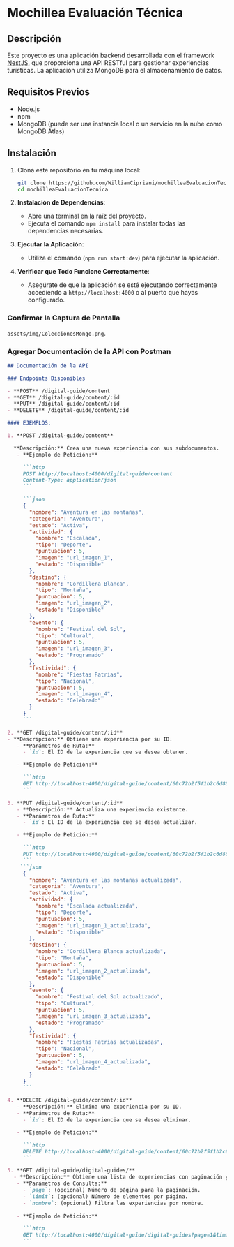 # Mochillea Evaluación Técnica

## Descripción

Este proyecto es una aplicación backend desarrollada con el framework [NestJS](https://nestjs.com/), que proporciona una API RESTful para gestionar experiencias turísticas. La aplicación utiliza MongoDB para el almacenamiento de datos.

## Requisitos Previos

- Node.js
- npm 
- MongoDB (puede ser una instancia local o un servicio en la nube como MongoDB Atlas)

## Instalación

1. Clona este repositorio en tu máquina local:
   ```bash
   git clone https://github.com/WilliamCipriani/mochilleaEvaluacionTecnica.git
   cd mochilleaEvaluacionTecnica

2. **Instalación de Dependencias**:
   - Abre una terminal en la raíz del proyecto.
   - Ejecuta el comando `npm install` para instalar todas las dependencias necesarias.

3. **Ejecutar la Aplicación**:
   - Utiliza el comando (`npm run start:dev`) para ejecutar la aplicación.

4. **Verificar que Todo Funcione Correctamente**:
   - Asegúrate de que la aplicación se esté ejecutando correctamente accediendo a `http://localhost:4000` o al puerto que hayas configurado.

### Confirmar la Captura de Pantalla

`assets/img/ColeccionesMongo.png`.

### Agregar Documentación de la API con Postman

```markdown
## Documentación de la API

### Endpoints Disponibles

- **POST** /digital-guide/content
- **GET** /digital-guide/content/:id
- **PUT** /digital-guide/content/:id
- **DELETE** /digital-guide/content/:id

#### EJEMPLOS:

1. **POST /digital-guide/content**

  **Descripción:** Crea una nueva experiencia con sus subdocumentos.
   - **Ejemplo de Petición:**

     ```http
     POST http://localhost:4000/digital-guide/content
     Content-Type: application/json
     ```

     ```json
     {
       "nombre": "Aventura en las montañas",
       "categoria": "Aventura",
       "estado": "Activa",
       "actividad": {
         "nombre": "Escalada",
         "tipo": "Deporte",
         "puntuacion": 5,
         "imagen": "url_imagen_1",
         "estado": "Disponible"
       },
       "destino": {
         "nombre": "Cordillera Blanca",
         "tipo": "Montaña",
         "puntuacion": 5,
         "imagen": "url_imagen_2",
         "estado": "Disponible"
       },
       "evento": {
         "nombre": "Festival del Sol",
         "tipo": "Cultural",
         "puntuacion": 5,
         "imagen": "url_imagen_3",
         "estado": "Programado"
       },
       "festividad": {
         "nombre": "Fiestas Patrias",
         "tipo": "Nacional",
         "puntuacion": 5,
         "imagen": "url_imagen_4",
         "estado": "Celebrado"
       }
     }
     ```

2. **GET /digital-guide/content/:id**
- **Descripción:** Obtiene una experiencia por su ID.
   - **Parámetros de Ruta:**
     - `id`: El ID de la experiencia que se desea obtener.

   - **Ejemplo de Petición:**

     ```http
     GET http://localhost:4000/digital-guide/content/60c72b2f5f1b2c6d88f5d1c4
     ```

3. **PUT /digital-guide/content/:id**
   - **Descripción:** Actualiza una experiencia existente.
   - **Parámetros de Ruta:**
     - `id`: El ID de la experiencia que se desea actualizar.

   - **Ejemplo de Petición:**

     ```http
     PUT http://localhost:4000/digital-guide/content/60c72b2f5f1b2c6d88f5d1c4
     ```
    ```json
     {
       "nombre": "Aventura en las montañas actualizada",
       "categoria": "Aventura",
       "estado": "Activa",
       "actividad": {
         "nombre": "Escalada actualizada",
         "tipo": "Deporte",
         "puntuacion": 5,
         "imagen": "url_imagen_1_actualizada",
         "estado": "Disponible"
       },
       "destino": {
         "nombre": "Cordillera Blanca actualizada",
         "tipo": "Montaña",
         "puntuacion": 5,
         "imagen": "url_imagen_2_actualizada",
         "estado": "Disponible"
       },
       "evento": {
         "nombre": "Festival del Sol actualizado",
         "tipo": "Cultural",
         "puntuacion": 5,
         "imagen": "url_imagen_3_actualizada",
         "estado": "Programado"
       },
       "festividad": {
         "nombre": "Fiestas Patrias actualizadas",
         "tipo": "Nacional",
         "puntuacion": 5,
         "imagen": "url_imagen_4_actualizada",
         "estado": "Celebrado"
       }
     }
     ```

4. **DELETE /digital-guide/content/:id**
   - **Descripción:** Elimina una experiencia por su ID.
   - **Parámetros de Ruta:**
     - `id`: El ID de la experiencia que se desea eliminar.

   - **Ejemplo de Petición:**

     ```http
     DELETE http://localhost:4000/digital-guide/content/60c72b2f5f1b2c6d88f5d1c4
     ```

5. **GET /digital-guide/digital-guides/**
  - **Descripción:** Obtiene una lista de experiencias con paginación y filtros opcionales.
   - **Parámetros de Consulta:**
     - `page`: (opcional) Número de página para la paginación.
     - `limit`: (opcional) Número de elementos por página.
     - `nombre`: (opcional) Filtra las experiencias por nombre.
   
   - **Ejemplo de Petición:**

     ```http
     GET http://localhost:4000/digital-guide/digital-guides?page=1&limit=10&nombre=Aventura
     ```
